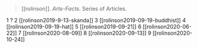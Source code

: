 > [[rolinson]]. *Arte-Facts*. Series of Articles.

1  ?
2 [[rolinson2019-9-13-skanda]]
3 [[rolinson2019-09-19-buddhist]]
4 [[rolinson2019-09-19-hat]]
5 [[rolinson2019-09-21]]
6 [[rolinson2020-06-22]]
7 [[rolinson2020-08-09]]
8 [[rolinson2020-09-13]]
9 [[rolinson2020-10-24]]